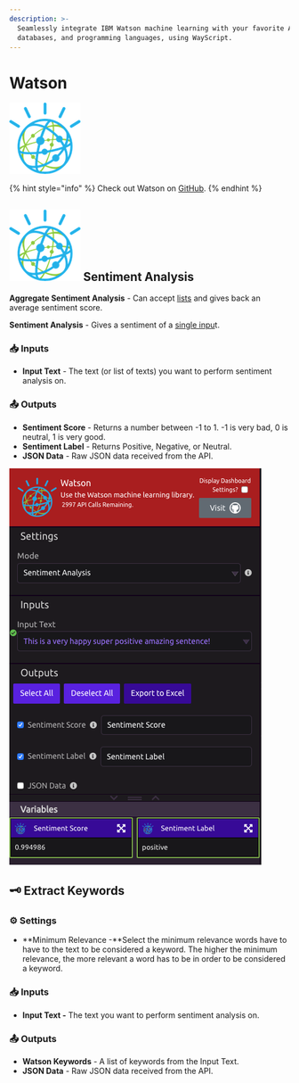 ```yaml
---
description: >-
  Seamlessly integrate IBM Watson machine learning with your favorite APIs,
  databases, and programming languages, using WayScript.
---
```


# Watson

![Use the IBM Watson machine learning library](../../.gitbook/assets/watson%20%281%29.png)

{% hint style="info" %}
Check out Watson on [GitHub](https://github.com/watson-developer-cloud/python-sdk).
{% endhint %}

## ![](../../.gitbook/assets/watson%20%281%29.png) Sentiment Analysis

**Aggregate Sentiment Analysis** - Can accept [lists](../../getting_started/variables.md#lists) and gives back an average sentiment score.

**Sentiment Analysis** - Gives a sentiment of a [single inpu](../../getting_started/variables.md)t.

### 📥 Inputs

* **Input Text** - The text \(or list of texts\) you want to perform sentiment analysis on.

### 📤 Outputs

* **Sentiment Score** - Returns a number between -1 to 1. -1 is very bad, 0 is neutral, 1 is very good.
* **Sentiment Label** - Returns Positive, Negative, or Neutral.
* **JSON Data** - Raw JSON data received from the API.

![Sentiment Analysis Example](../../.gitbook/assets/watson_sentiment_example.png)

## 🗝 Extract Keywords

### ⚙ Settings

* **Minimum Relevance -**Select the minimum relevance words have to have to the text to be considered a keyword. The higher the minimum relevance, the more relevant a word has to be in order to be considered a keyword.

### 📥 Inputs

* **Input Text -** The text you want to perform sentiment analysis on.

### 📤 Outputs

* **Watson Keywords** - A list of keywords from the Input Text.
* **JSON Data** - Raw JSON data received from the API.


